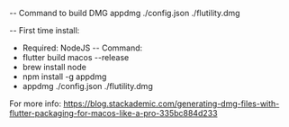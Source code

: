 -- Command to build DMG
appdmg ./config.json ./flutility.dmg


-- First time install:
- Required: NodeJS
-- Command:
- flutter build macos --release
- brew install node
- npm install -g appdmg
- appdmg ./config.json ./flutility.dmg

For more info:
https://blog.stackademic.com/generating-dmg-files-with-flutter-packaging-for-macos-like-a-pro-335bc884d233